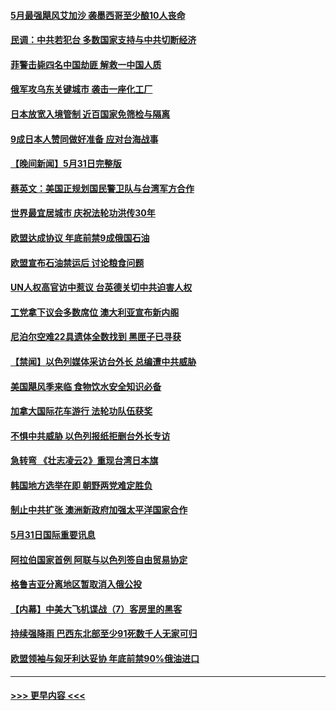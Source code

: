 #### [5月最强飓风艾加沙 袭墨西哥至少酿10人丧命](../pages/prog202/a103443829.md?t=06011801) 
#### [民调：中共若犯台 多数国家支持与中共切断经济](../pages/prog202/a103443805.md?t=06011801) 
#### [菲警击毙四名中国劫匪 解救一中国人质](../pages/prog202/a103443783.md?t=06011801) 
#### [俄军攻乌东关键城市 袭击一座化工厂](../pages/prog202/a103443761.md?t=06011801) 
#### [日本放宽入境管制 近百国家免筛检与隔离](../pages/prog202/a103443636.md?t=06011801) 
#### [9成日本人赞同做好准备 应对台海战事](../pages/prog202/a103443635.md?t=06011801) 
#### [【晚间新闻】5月31日完整版](../pages/prog202/a103443598.md?t=06011801) 
#### [蔡英文：美国正规划国民警卫队与台湾军方合作](../pages/prog202/a103443545.md?t=06011801) 
#### [世界最宜居城市 庆祝法轮功洪传30年](../pages/prog202/a103443362.md?t=06011801) 
#### [欧盟达成协议 年底前禁9成俄国石油](../pages/prog202/a103443358.md?t=06011801) 
#### [欧盟宣布石油禁运后 讨论粮食问题](../pages/prog202/a103443360.md?t=06011801) 
#### [UN人权高官访中惹议 台英德关切中共迫害人权](../pages/prog202/a103443349.md?t=06011801) 
#### [工党拿下议会多数席位 澳大利亚宣布新内阁](../pages/prog202/a103443348.md?t=06011801) 
#### [尼泊尔空难22具遗体全数找到 黑匣子已寻获](../pages/prog202/a103443346.md?t=06011801) 
#### [【禁闻】以色列媒体采访台外长 总编遭中共威胁](../pages/prog202/a103443226.md?t=06011801) 
#### [美国飓风季来临 食物饮水安全知识必备](../pages/prog202/a103443028.md?t=06011801) 
#### [加拿大国际花车游行 法轮功队伍获奖](../pages/prog202/a103442983.md?t=06011801) 
#### [不惧中共威胁 以色列报纸拒删台外长专访](../pages/prog202/a103443012.md?t=06011801) 
#### [急转弯 《壮志凌云2》重现台湾日本旗](../pages/prog202/a103443001.md?t=06011801) 
#### [韩国地方选举在即 朝野两党难定胜负](../pages/prog202/a103442979.md?t=06011801) 
#### [制止中共扩张 澳洲新政府加强太平洋国家合作](../pages/prog202/a103442977.md?t=06011801) 
#### [5月31日国际重要讯息](../pages/prog202/a103442975.md?t=06011801) 
#### [阿拉伯国家首例 阿联与以色列签自由贸易协定](../pages/prog202/a103442938.md?t=06011801) 
#### [格鲁吉亚分离地区暂取消入俄公投](../pages/prog202/a103442853.md?t=06011801) 
#### [【内幕】中美大飞机谍战（7）客房里的黑客](../pages/prog202/a103442863.md?t=06011801) 
#### [持续强降雨 巴西东北部至少91死数千人无家可归](../pages/prog202/a103442842.md?t=06011801) 
#### [欧盟领袖与匈牙利达妥协 年底前禁90%俄油进口](../pages/prog202/a103442799.md?t=06011801) 

----
#### [ >>> 更早内容 <<< ](../indexes/prog202-earlier.md)

